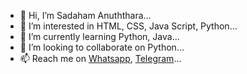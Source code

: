 - 👋 Hi, I’m Sadaham Anuththara...
- 👀 I’m interested in HTML, CSS, Java Script, Python...
- 🌱 I’m currently learning Python, Java...
- 💞️ I’m looking to collaborate on Python...
- 📫 Reach me on [Whatsapp](https://wa.me/94768852854), [Telegram](https://t.me/Sadaham_Anuththara)...

<!---
SadahamAnuththara24315/SadahamAnuththara24315 is a ✨ special ✨ repository because its `README.md` (this file) appears on your GitHub profile.
You can click the Preview link to take a look at your changes.
--->
